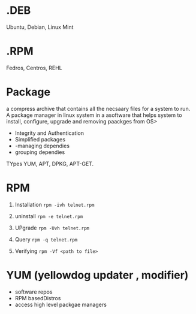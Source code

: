 # .DEB
Ubuntu, Debian, Linux Mint

# .RPM
Fedros, Centros, REHL

# Package
a compress archive that contains all the necsaary files for a system to run. A package manager in linux system in a asoftware that helps system to install, configure, upgrade and removing paackges from OS>
- Integrity and Authentication
- Simplified packages
- -managing dependies
- grouping dependies

TYpes 
YUM, APT, DPKG, APT-GET.

# RPM
1. Installation
   ```rpm -ivh telnet.rpm```
   
2. uninstall
   ```rpm -e telnet.rpm```
3. UPgrade
   ```rpm -Uvh telnet.rpm```
  4. Query
      ```rpm -q telnet.rpm```
5.  Verifying
    ```rpm -Vf <path to file>```
# YUM (yellowdog updater , modifier)

- software repos
- RPM basedDistros
- access high level packgae managers

   
